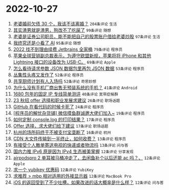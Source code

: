 # 2022-10-27

1. [老婆婚前欠债 30 个，我该不该离婚？](https://www.v2ex.com/t/890304) `204条评论` `生活`
1. [其实渣男就是渣男，狗改不了吃屎了](https://www.v2ex.com/t/890231) `99条评论` `随想`
1. [老婆是证券公司职员，能不能把自己的股票账户借给老婆炒股](https://www.v2ex.com/t/890244) `97条评论` `生活`
1. [我终究还是小看了 AI](https://www.v2ex.com/t/890250) `95条评论` `随想`
1. [2022 找不到理由续费 Jetbrains 全家桶](https://www.v2ex.com/t/890315) `79条评论` `程序员`
1. [苹果全球营销副总裁表示，为遵守欧盟新规，苹果将将 iPhone 和其他 Lightning 接口的设备改为 USB-C。](https://www.v2ex.com/t/890242) `69条评论` `Apple`
1. [怎么看待请求参数 JSON 数据包里再包 JSON 数据](https://www.v2ex.com/t/890284) `53条评论` `程序员`
1. [丛集性头疼又发作了](https://www.v2ex.com/t/890279) `52条评论` `程序员`
1. [共享厨师计划有人入场吗](https://www.v2ex.com/t/890349) `52条评论` `奇思妙想`
1. [为什么没有手机厂商出售无预装系统的手机？](https://www.v2ex.com/t/890465) `41条评论` `Android`
1. [1680 包年的固定 IP 专线简单测评](https://www.v2ex.com/t/890226) `40条评论` `宽带症候群`
1. [23 秋招 offer 选择和职业发展求建议](https://www.v2ex.com/t/890438) `26条评论` `职场话题`
1. [GitHub 在看代码的时候卡死了](https://www.v2ex.com/t/890359) `24条评论` `程序员`
1. [[程序员的解忧杂货铺] 微信摸鱼群诚邀大佬们加入~](https://www.v2ex.com/t/890409) `19条评论` `程序员`
1. [如何定制 console.log 的打印结果？](https://www.v2ex.com/t/890446) `17条评论` `程序员`
1. [Offer 选择，求大佬们给下建议](https://www.v2ex.com/t/890433) `17条评论` `职场话题`
1. [杭州的场所码终于不被支付宝垄断了](https://www.v2ex.com/t/890459) `16条评论` `杭州`
1. [CDN 大文件传输到一半终止，如何收费？](https://www.v2ex.com/t/890466) `13条评论` `程序员`
1. [有接受个人散单寄送电视的快递或者物流吗](https://www.v2ex.com/t/890275) `13条评论` `问与答`
1. [国内力推 IPv6 原是因为 IPv4 生态被美掌握](https://www.v2ex.com/t/890535) `12条评论` `分享发现`
1. [airpodspro 2 单耳被马桶冲走了，去闲鱼补个以后还能 ac 吗？、](https://www.v2ex.com/t/890383) `12条评论` `Apple`
1. [求一个 yubikey 优惠码](https://www.v2ex.com/t/890369) `12条评论` `YubiKey`
1. [求推荐 > mbp 相对适用的外接显示器](https://www.v2ex.com/t/890301) `12条评论` `MacBook Pro`
1. [iOS 的返回受到了不少吐槽，如果改进的话大概率是什么样？](https://www.v2ex.com/t/890294) `12条评论` `问与答`
